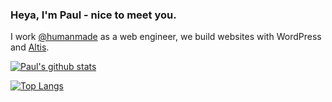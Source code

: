 ### Heya, I'm Paul - nice to meet you.

I work [@humanmade](https://github.com/humanmade/) as a web engineer, we build websites with WordPress and [Altis](https://www.altis-dxp.com/).

[![Paul's github stats](https://github-readme-stats.vercel.app/api?username=pdewouters&count_private=true&show_icons=true)](https://github.com/pdewouters/github-readme-stats)

[![Top Langs](https://github-readme-stats.vercel.app/api/top-langs/?username=pdewouters)](https://github.com/pdewouters/github-readme-stats)
